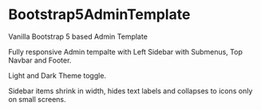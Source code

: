 # Bootstrap5AdminTemplate
Vanilla Bootstrap 5 based Admin Template

Fully responsive Admin tempalte with Left Sidebar with Submenus, Top Navbar and Footer.

Light and Dark Theme toggle.

Sidebar items shrink in width, hides text labels and collapses to icons only on small screens.
